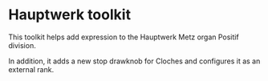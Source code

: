 # Hauptwerk toolkit

This toolkit helps add expression to the Hauptwerk Metz organ Positif division.

In addition, it adds a new stop drawknob for Cloches and configures it as an external rank.


